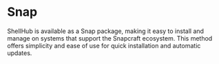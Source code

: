 # Snap

ShellHub is available as a Snap package, making it easy to install and manage on
systems that support the Snapcraft ecosystem. This method offers simplicity and
ease of use for quick installation and automatic updates.
